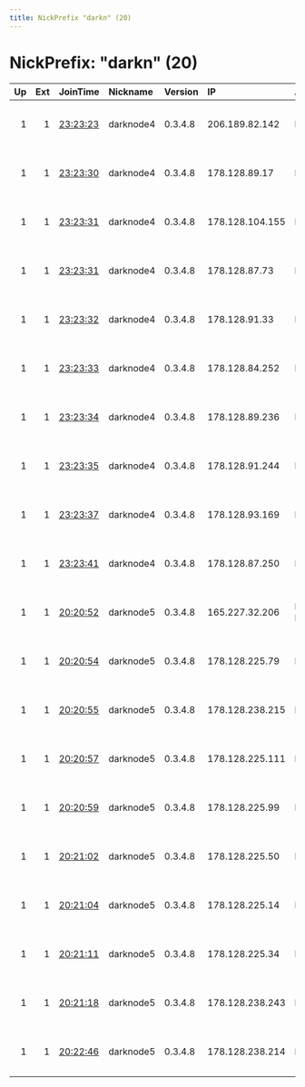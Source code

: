 ```yaml
---
title: NickPrefix "darkn" (20)
---
```


# NickPrefix: "darkn" (20)

|   Up |   Ext | JoinTime                                                                                            | Nickname   | Version   | IP              | AS                | CC   |   ORp |   Dirp | OS    | Contact                  |   eFamMembers |
|-----:|------:|:----------------------------------------------------------------------------------------------------|:-----------|:----------|:----------------|:------------------|:-----|------:|-------:|:------|:-------------------------|--------------:|
|    1 |     1 | [23:23:23](https://metrics.torproject.org/rs.html#details/2989C68E208AD0C9277A35968AFA151EE2DBE6DB) | darknode4  | 0.3.4.8   | 206.189.82.142  | None              | sg   |  9001 |   9030 | Linux | admin at example dot com |             1 |
|    1 |     1 | [23:23:30](https://metrics.torproject.org/rs.html#details/DFDDCD670AD9BEB2119D75C4F0507D538F51B762) | darknode4  | 0.3.4.8   | 178.128.89.17   | Forthnet          | sg   |  9001 |   9030 | Linux | admin at example dot com |             1 |
|    1 |     1 | [23:23:31](https://metrics.torproject.org/rs.html#details/0A2170B20A8DA4B85015E6566376E502E5AB6DE8) | darknode4  | 0.3.4.8   | 178.128.104.155 | Forthnet          | nl   |  9001 |   9030 | Linux | admin at example dot com |             1 |
|    1 |     1 | [23:23:31](https://metrics.torproject.org/rs.html#details/57A82FA9CD16A69470133E8DF0E5F77D2F337A79) | darknode4  | 0.3.4.8   | 178.128.87.73   | Forthnet          | sg   |  9001 |   9030 | Linux | admin at example dot com |             1 |
|    1 |     1 | [23:23:32](https://metrics.torproject.org/rs.html#details/930D10727C54B02FF072D05B5F1333D7539D310D) | darknode4  | 0.3.4.8   | 178.128.91.33   | Forthnet          | sg   |  9001 |   9030 | Linux | admin at example dot com |             1 |
|    1 |     1 | [23:23:33](https://metrics.torproject.org/rs.html#details/FA7827E5192FED6ED92DB74DCA20D9A7884CDB40) | darknode4  | 0.3.4.8   | 178.128.84.252  | Forthnet          | sg   |  9001 |   9030 | Linux | admin at example dot com |             1 |
|    1 |     1 | [23:23:34](https://metrics.torproject.org/rs.html#details/D6F19665E08D4CCE56D42A14B663F3D4D38CBE43) | darknode4  | 0.3.4.8   | 178.128.89.236  | Forthnet          | sg   |  9001 |   9030 | Linux | admin at example dot com |             1 |
|    1 |     1 | [23:23:35](https://metrics.torproject.org/rs.html#details/261B3B62D0BF212552200FB2D050F9C4A70B3044) | darknode4  | 0.3.4.8   | 178.128.91.244  | Forthnet          | sg   |  9001 |   9030 | Linux | admin at example dot com |             1 |
|    1 |     1 | [23:23:37](https://metrics.torproject.org/rs.html#details/7DA5E7CB00071BDF81110C10451A5324DFDC10BB) | darknode4  | 0.3.4.8   | 178.128.93.169  | Forthnet          | sg   |  9001 |   9030 | Linux | admin at example dot com |             1 |
|    1 |     1 | [23:23:41](https://metrics.torproject.org/rs.html#details/4FB164198A86105F5218F173922221CF22132CFC) | darknode4  | 0.3.4.8   | 178.128.87.250  | Forthnet          | sg   |  9001 |   9030 | Linux | admin at example dot com |             1 |
|    1 |     1 | [20:20:52](https://metrics.torproject.org/rs.html#details/3FB020A46812BBFC1D8D0C4B174E49F7FD1BCE53) | darknode5  | 0.3.4.8   | 165.227.32.206  | DigitalOcean, LLC | ca   |  9001 |   9030 | Linux | admin at example dot com |             1 |
|    1 |     1 | [20:20:54](https://metrics.torproject.org/rs.html#details/C84943F58BCEE08E7203B9C05CFB43BDCD4C6C28) | darknode5  | 0.3.4.8   | 178.128.225.79  | Forthnet          | ca   |  9001 |   9030 | Linux | admin at example dot com |             1 |
|    1 |     1 | [20:20:55](https://metrics.torproject.org/rs.html#details/27807158E2DBB76B38BEB3DF75CC504EC623661D) | darknode5  | 0.3.4.8   | 178.128.238.215 | Forthnet          | ca   |  9001 |   9030 | Linux | admin at example dot com |             1 |
|    1 |     1 | [20:20:57](https://metrics.torproject.org/rs.html#details/3F3BE2A6FAF6EA0BA5FB8BF89F78B5773E78B8F1) | darknode5  | 0.3.4.8   | 178.128.225.111 | Forthnet          | ca   |  9001 |   9030 | Linux | admin at example dot com |             1 |
|    1 |     1 | [20:20:59](https://metrics.torproject.org/rs.html#details/5A1DFCA494EB8B9E8BB7241ACEA9BB505E5A29F0) | darknode5  | 0.3.4.8   | 178.128.225.99  | Forthnet          | ca   |  9001 |   9030 | Linux | admin at example dot com |             1 |
|    1 |     1 | [20:21:02](https://metrics.torproject.org/rs.html#details/52EE6BF9BDA4F47F9F395DB3E20C638057628E54) | darknode5  | 0.3.4.8   | 178.128.225.50  | Forthnet          | ca   |  9001 |   9030 | Linux | admin at example dot com |             1 |
|    1 |     1 | [20:21:04](https://metrics.torproject.org/rs.html#details/0459D51C7822DC4FAF5275ADCFA4F5A67226F542) | darknode5  | 0.3.4.8   | 178.128.225.14  | Forthnet          | ca   |  9001 |   9030 | Linux | admin at example dot com |             1 |
|    1 |     1 | [20:21:11](https://metrics.torproject.org/rs.html#details/E78E3AD01030995EC7F0F2F6A3047A1708CB959F) | darknode5  | 0.3.4.8   | 178.128.225.34  | Forthnet          | ca   |  9001 |   9030 | Linux | admin at example dot com |             1 |
|    1 |     1 | [20:21:18](https://metrics.torproject.org/rs.html#details/05FB29A19602A3FC0F92E5448BC076C9986307F6) | darknode5  | 0.3.4.8   | 178.128.238.243 | Forthnet          | ca   |  9001 |   9030 | Linux | admin at example dot com |             1 |
|    1 |     1 | [20:22:46](https://metrics.torproject.org/rs.html#details/EF0F3E7BD00CD2D15A09F41E60D3E11F33B4460C) | darknode5  | 0.3.4.8   | 178.128.238.214 | Forthnet          | ca   |  9001 |   9030 | Linux | admin at example dot com |             1 |
